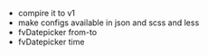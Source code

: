 - compire it to v1
- make configs available in json and scss and less
- fvDatepicker from-to
- fvDatepicker time